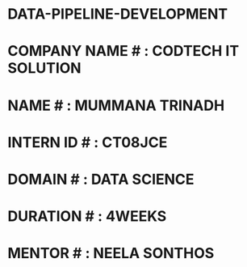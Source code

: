 # DATA-PIPELINE-DEVELOPMENT
# COMPANY NAME # : CODTECH IT SOLUTION
# NAME # : MUMMANA TRINADH
# INTERN ID # : CT08JCE
# DOMAIN # : DATA SCIENCE
# DURATION # : 4WEEKS
# MENTOR # : NEELA SONTHOS
